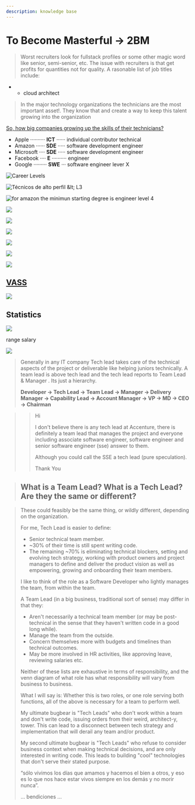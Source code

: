 ```yaml
---
description: knowledge base
---
```


# To Become Masterful → 2BM

> Worst recruiters look for fullstack profiles or some other magic word like senior,  semi-senior, etc. The issue with recruiters is that get profits for quantities not for quality. A rasonable list of job titles include:

* * cloud architect

> In the major technology organizations the technicians are the most important asset!. They know that and create a way to keep this talent growing into the organization

[So, how big companies growing up the skills of their technicians?](https://www.levels.fyi/?compare=Apple,Amazon,Google,Facebook,Microsoft&track=Software%20Engineer#)

* Apple ·········· **ICT** ······ individual contributor technical
* Amazon ······ **SDE** ····· software development engineer
* Microsoft ···· **SDE** ····· software development engineer
* Facebook ···· **E** ·········· engineer
* Google ········· **SWE**  ··· software engineer lever X

![Career Levels](.gitbook/assets/firefox_screenshot_2020-02-05t21-43-53.026z.png)

![T&#xE9;cnicos de alto perfil &amp;lt; L3](.gitbook/assets/image%20%284%29.png)

![for amazon the minimun starting degree is engineer level 4](.gitbook/assets/image%20%282%29.png)

![](.gitbook/assets/image%20%288%29.png)

![](.gitbook/assets/image%20%2812%29.png)

![](.gitbook/assets/image%20%2814%29.png)

![](.gitbook/assets/image%20%281%29.png)

![](.gitbook/assets/image%20%2811%29.png)

![](.gitbook/assets/image%20%2813%29.png)

## [VASS](http://canalempleo.vass.es/planes-de-carrera)

![](.gitbook/assets/image%20%286%29.png)



## Statistics

![](.gitbook/assets/image%20%2810%29.png)

range salary





![](.gitbook/assets/image%20%285%29.png)

> Generally in any IT company Tech lead takes care of the technical aspects of the project or deliverable like helping juniors technically. A team lead is above tech lead and the tech lead reports to Team Lead & Manager . Its just a hierarchy.
>
> **Developer -&gt; Tech Lead -&gt; Team Lead -&gt; Manager -&gt; Delivery Manager -&gt; Capability Lead -&gt; Account Manager -&gt; VP -&gt; MD -&gt; CEO -&gt; Chairman**

> > Hi
> >
> > I don't believe there is any tech lead at Accenture, there is definitely a team lead that manages the project and everyone including associate software engineer, software engineer and senior software engineer \(sse\) answer to them.
> >
> > Although you could call the SSE a tech lead \(pure speculation\).
> >
> > Thank You



> ## What is a Team Lead? What is a Tech Lead? Are they the same or different?

> These could feasibly be the same thing, or wildly different, depending on the organization.
>
> For me, Tech Lead is easier to define:
>
> * Senior technical team member.
> * ~30% of their time is still spent writing code.
> * The remaining ~70% is eliminating technical blockers, setting and evolving tech strategy, working with product owners and project managers to define and deliver the product vision as well as empowering, growing and onboarding their team members.
>
> I like to think of the role as a Software Developer who lightly manages the team, from within the team.
>
> A Team Lead \(in a big business, traditional sort of sense\) may differ in that they:
>
> * Aren't necessarily a technical team member \(or may be post-technical in the sense that they haven't written code in a good long while\).
> * Manage the team from the outside.
> * Concern themselves more with budgets and timelines than technical outcomes.
> * May be more involved in HR activities, like approving leave, reviewing salaries etc.
>
> Neither of these lists are exhaustive in terms of responsibility, and the venn diagram of what role has what responsibility will vary from business to business.
>
> What I will say is: Whether this is two roles, or one role serving both functions, all of the above is necessary for a team to perform well.
>
> My ultimate bugbear is "Tech Leads" who don't work within a team and don't write code, issuing orders from their weird, architect-y, tower. This can lead to a disconnect between tech strategy and implementation that will derail any team and/or product.
>
> My second ultimate bugbear is "Tech Leads" who refuse to consider business context when making technical decisions, and are only interested in writing code. This leads to building "cool" technologies that don't serve their stated purpose.
>
>
>
>
>
>
>
>
>
>
>
>
>
>
>
>
>
>
>
>
>
>
>
>
>
>
>
> “sólo vivimos los días que amamos y hacemos el bien a otros, y eso es lo que nos hace estar vivos siempre en los demás y no morir nunca”.
>
> ... bendiciones ...







